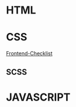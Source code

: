# HTML

# CSS
[Frontend-Checklist](https://github.com/thedaviddias/Front-End-Checklist)  

## SCSS

# JAVASCRIPT
